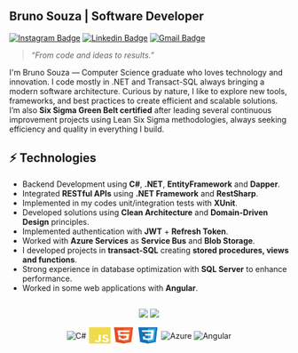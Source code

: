  ## Bruno Souza | Software Developer

<div 

[![Instagram Badge](https://img.shields.io/badge/-Instagram-C13584?style=flat-square&labelColor=C13584&logo=instagram&logoColor=white&link=https://www.instagram.com/brunopsouza_/)](https://www.instagram.com/brunopsouza_/)
[![Linkedin Badge](https://img.shields.io/badge/-‹/›&#32;LinkedIn-blue?style=flat-square&logo=LinkedIn&logoColor=white&link=https://www.linkedin.com/in/bruno-carlos-souza/)](https://www.linkedin.com/in/brunocpsouza/)
[![Gmail Badge](https://img.shields.io/badge/-brunocarlos.souza@outlook.com-6A5ACD?style=flat-square&logo=Gmail&logoColor=white&link=mailto:brunocarlos.p.souza@gmail.com)](mailto:brunocarlos.p.souza@gmail.com)

> _“From code and ideas to results.”_

I'm Bruno Souza — Computer Science graduate who loves technology and innovation. I code mostly in .NET and Transact-SQL always bringing a modern software architecture. Curious by nature, I like to explore new tools, frameworks, and best practices to create efficient and scalable solutions. I’m also **Six Sigma Green Belt certified** after leading several continuous improvement projects using Lean Six Sigma methodologies, always seeking efficiency and quality in everything I build.

## ⚡ Technologies
- Backend Development using **C#**, **.NET**, **EntityFramework** and **Dapper**.
- Integrated **RESTful APIs** using **.NET Framework** and **RestSharp**.
- Implemented in my codes unit/integration tests with **XUnit**.
- Developed solutions using **Clean Architecture** and **Domain-Driven Design** principles.
- Implemented authentication with **JWT** + **Refresh Token**.  
- Worked with **Azure Services** as **Service Bus** and **Blob Storage**.
- I developed projects in **transact-SQL** creating **stored procedures, views and functions**.  
- Strong experience in database optimization with **SQL Server** to enhance performance.
- Worked in some web applications with **Angular**. 

</div>

##

<p align="center">
  <img src="https://github-readme-stats-lilac-eight-84.vercel.app/api?username=brunopsouz&show_icons=true&count_private=true&theme=algolia" width="420" />
  <img src="https://github-readme-stats-lilac-eight-84.vercel.app/api/top-langs/?username=brunopsouz&layout=compact&theme=algolia" width="320"/>
</p>


 <div style="flex-basis: 48%;">
  <p align="center">
    <img align="center" alt="C#" height="30" width="40" src="https://cdn.jsdelivr.net/gh/devicons/devicon@latest/icons/csharp/csharp-original.svg">
    <img align="center" alt="Js" height="30" width="40" src="https://raw.githubusercontent.com/devicons/devicon/master/icons/javascript/javascript-plain.svg">
    <img align="center" alt="HTML" height="30" width="40" src="https://raw.githubusercontent.com/devicons/devicon/master/icons/html5/html5-original.svg">
    <img align="center" alt="CSS" height="30" width="40" src="https://raw.githubusercontent.com/devicons/devicon/master/icons/css3/css3-original.svg">
    <img align="center" alt="Azure" height="30" width="40" src="https://cdn.jsdelivr.net/gh/devicons/devicon@latest/icons/azuredevops/azuredevops-original.svg">
    <img align="center" alt="Angular" height="30" width="40" src="https://cdn.jsdelivr.net/gh/devicons/devicon/icons/angularjs/angularjs-original.svg">
   </p>
 </div>


  ##
   
          
